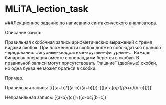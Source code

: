 # MLiTA_lection_task
###Лекционное задание по написанию синтаксического анализатора.

Описание языка:

Правильная скобочная запись арифметических выражений с тремя видами скобок. При вложенности скобок должно соблюдаться правило чередования: фигурные-квадратные-круглые-фигурные-... Каждая бинарная операция вместе с операндами берется в скобки. В правильной записи могут присутствовать “лишние” (двойные) скобки, но одна буква не может браться в скобки.


Пример. 	

Правильная запись: [({[a+b]*[(a-b)/(a+b)]})-({[a-a]*b}/{[(b+c)*(b-c)]})]

Неправильная запись: [{a-b}/(c)]+([d-b*c]*[b+c])
